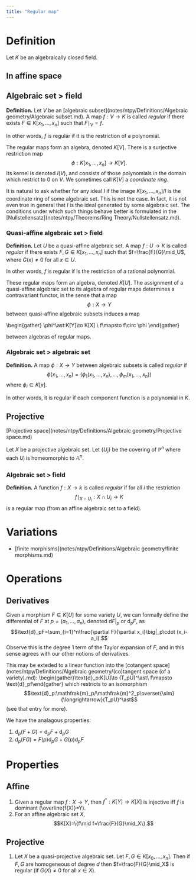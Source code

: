 ```yaml
---
title: "Regular map"
---
```



# Definition
Let $K$ be an algebraically closed field.

## In affine space
## Algebraic set > field

**Definition.** Let $V$ be an [algebraic subset](notes/ntpy/Definitions/Algebraic geometry/Algebraic subset.md). A map $f:V\to K$ is called _regular_ if there exists $F\in K[x_1,\dots,x_n]$ such that $F\mid_V=f$.

In other words, $f$ is regular if it is the restriction of a polynomial.

The regular maps form an algebra, denoted $K[V]$.  There is a surjective restriction map
$$
\phi:K[x_1,\dots,x_n]\longrightarrow K[V].
$$
Its kernel is denoted $I(V)$, and consists of those polynomials in the domain which restrict to 0 on $V$. We sometimes call $K[V]$ a _coordinate ring_.

It is natural to ask whether for any ideal $I$ if the image $K[x_1,\dots,x_n]/I$ is the coordinate ring of some algebraic set. This is not the case. In fact, it is not even true in general that $I$ is the ideal generated by some algebraic set. The conditions under which such things behave better is formulated in the [Nullstellensatz](notes/ntpy/Theorems/Ring Theory/Nullstellensatz.md). 

### Quasi-affine algebraic set > field

**Definition.** Let $U$ be a quasi-affine algebraic set. A map $f:U\to K$ is called _regular_ if there exists $F,G\in K[x_1,\dots,x_n]$ such that $f=\frac{F}{G}\mid_U$, where $G(x)\neq 0$ for all $x\in U$.

In other words, $f$ is regular if is the restriction of a rational polynomial.

These regular maps form an algebra, denoted $K[U]$. The assignment of a quasi-affine algebraic set to its algebra of regular maps determines a contravariant functor, in the sense that a map 
$$
\phi:X\to Y
$$
between quasi-affine algebraic subsets induces a map

\begin{gather}
\phi^\ast:K[Y]\to K[X] \\
f\mapsto f\circ \phi
\end{gather}

between algebras of regular maps.

### Algebraic set > algebraic set

**Definition.** A map $\phi:X\to Y$ between algebraic subsets is called _regular_ if
$$
\phi(x_1,\dots,x_n)=(\phi_1(x_1,\dots,x_n),\dots,\phi_m(x_1,\dots,x_n))
$$
where $\phi_i\in K[x]$.

In other words, it is regular if each component function is a polynomial in $K$.

## Projective
[Projective space](notes/ntpy/Definitions/Algebraic geometry/Projective space.md)

Let $X$ be a projective algebraic set. Let $\{U_i\}$ be the covering of $\mathbb{P}^n$ where each $U_i$ is homeomorphic to $\mathbb{A}^n$. 

### Algebraic set > field
**Definition.** A function $f:X\to k$ is called _regular_ if for all $i$ the restriction $$f\mid_{X\cap U_i}:X\cap U_i\to K$$ is a regular map (from an affine algebraic set to a field). 

# Variations
- [finite morphisms](notes/ntpy/Definitions/Algebraic geometry/finite morphisms.md)


# Operations
## Derivatives
Given a morphism $F\in K[U]$ for some variety $U$, we can formally define the differential of $F$ at $p=(a_1,\dots,a_n)$, denoted $\text{d}F|_p$ or $\text{d}_pF$, as $$\text{d}_pF=\sum_{i=1}^n\frac{\partial F}{\partial x_i}\big|_p\cdot (x_i-a_i).$$ Observe this is the degree 1 term of the Taylor expansion of $F$, and in this sense agrees with our other notions of derivatives.

This may be exteded to a linear function into the [cotangent space](notes/ntpy/Definitions/Algebraic geometry/(co)tangent space (of a variety).md): \begin{gather}\text{d}_p:K[U]\to (T_pU)^\ast\\ f\mapsto \text{d}_pf\end{gather} which restricts to an isomorphism $$\text{d}_p:\mathfrak{m}_p/\mathfrak{m}^2_p\overset{\sim}{\longrightarrow}(T_pU)^\ast$$ (see that entry for more).

We have the analagous properties:
1. $\text{d}_p(F+G)=\text{d}_pF+\text{d}_pG$
2. $\text{d}_p(FG)=F(p)\text{d}_pG+G(p)\text{d}_pF$

# Properties
## Affine
1. Given a regular map $f:X\to Y$, then $f^\ast:K[Y]\to K[X]$ is injective iff $f$ is dominant (\overline{f(X)}=Y).
2. For an affine algebraic set $X$, $$K[X]=\{f\mid f=\frac{F}{G}\mid_X\}.$$
## Projective
1. Let $X$ be a quasi-projective algebraic set. Let $F,G\in K[x_0,\dots,x_n]$. Then if $F,G$ are homogeneous of degree $d$ then $f=\frac{F}{G}\mid_X$ is regular (if $G(X)\neq 0$ for all $x\in X$).
